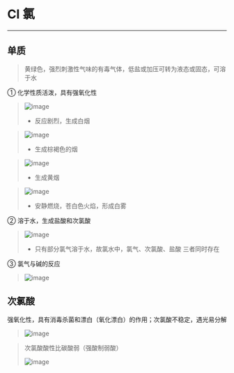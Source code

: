 ﻿# Cl 氯

---

## 单质

> 黄绿色，强烈刺激性气味的有毒气体，低盐或加压可转为液态或固态，可溶于水

① 化学性质活泼，具有强氧化性

> ![image](https://github.com/XwYuanzhang/Cloud-Note/blob/master/pics/Chem/Cl/氯气与钠.png)
>
> * 反应剧烈，生成白烟

> ![image](https://github.com/XwYuanzhang/Cloud-Note/blob/master/pics/Chem/Cl/氯气与铁.png)
>
> * 生成棕褐色的烟

> ![image](https://github.com/XwYuanzhang/Cloud-Note/blob/master/pics/Chem/Cl/氯气与铜.png)
>
> * 生成黄烟

> ![image](https://github.com/XwYuanzhang/Cloud-Note/blob/master/pics/Chem/Cl/氯气与氢气.png)
>
> * 安静燃烧，苍白色火焰，形成白雾

② 溶于水，生成盐酸和次氯酸

> ![image](https://github.com/XwYuanzhang/Cloud-Note/blob/master/pics/Chem/Cl/氯气溶于水.png)
> 
> * 只有部分氯气溶于水，故氯水中，氯气、次氯酸、盐酸 三者同时存在

③ 氯气与碱的反应

> ![image](https://github.com/XwYuanzhang/Cloud-Note/blob/master/pics/Chem/Cl/氯气与碱.png)

## 次氯酸

强氧化性，具有消毒杀菌和漂白（氧化漂白）的作用；次氯酸不稳定，遇光易分解

> ![image](https://github.com/XwYuanzhang/Cloud-Note/blob/master/pics/Chem/Cl/次氯酸的分解.png)

> 次氯酸酸性比碳酸弱（强酸制弱酸）
>
> ![image](https://github.com/XwYuanzhang/Cloud-Note/blob/master/pics/Chem/Cl/次氯酸比碳酸弱.png)


